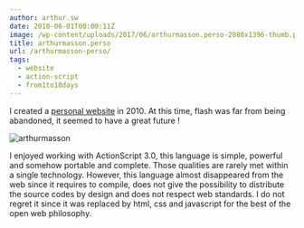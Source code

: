 ```yaml
---
author: arthur.sw
date: 2010-06-01T00:00:11Z
image: /wp-content/uploads/2017/06/arthurmasson.perso-2088x1396-thumb.png
title: arthurmasson.perso
url: /arthurmasson-perso/
tags:
  - website
  - action-script
  - from1to18days
---
```


I created a [personal website](/old/index.html) in 2010. At this time, flash was far from being abandoned, it seemed to have a great future !

![arthurmasson](/wp-content/uploads/2017/06/arthurmasson.perso-2088x1396.png)

I enjoyed working with ActionScript 3.0, this language is simple, powerful and somehow portable and complete. Those qualities are rarely met within a single technology. However, this language almost disappeared from the web since it requires to compile, does not give the possibility to distribute the source codes by design and does not respect web standards. I do not regret it since it was replaced by html, css and javascript for the best of the open web philosophy.